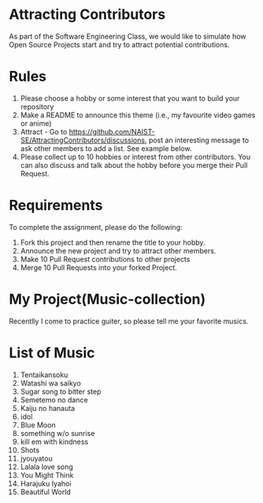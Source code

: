 # Attracting Contributors
As part of the Software Engineering Class, we would like to simulate how Open Source Projects start and try to attract potential contributions.

# Rules

1. Please choose a hobby or some interest that you want to build your repository
2. Make a README to announce this theme (i.e., my favourite video games or anime)
3. Attract - Go to https://github.com/NAIST-SE/AttractingContributors/discussions, post an interesting message to ask other members to add a list. See example below.
4. Please collect up to 10 hobbies or interest from other contributors. You can also discuss and talk about the hobby before you merge their Pull Request.

# Requirements
To complete the assignment, please do the following:
1. Fork this project and then rename the title to your hobby. 
2. Announce the new project and try to attract other members.
3. Make 10 Pull Request contributions to other projects
4. Merge 10 Pull Requests into your forked Project.

# My Project(Music-collection)
Recentlly I come to practice guiter, so please tell me your favorite musics.

# List of Music
1. Tentaikansoku
2. Watashi wa saikyo
3. Sugar song to bitter step
4. Semetemo no dance
5. Kaiju no hanauta
6. idol
7. Blue Moon
8. something w/o sunrise
9. kill em with kindness
10. Shots
11. jyouyatou
12. Lalala love song
13. You Might Think
14. Harajuku Iyahoi
15. Beautiful World
